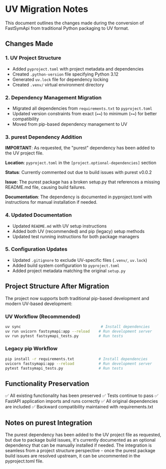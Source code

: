 # UV Migration Notes

This document outlines the changes made during the conversion of FastSymApi from traditional Python packaging to UV format.

## Changes Made

### 1. UV Project Structure
- Added `pyproject.toml` with project metadata and dependencies
- Created `.python-version` file specifying Python 3.12
- Generated `uv.lock` file for dependency locking
- Created `.venv/` virtual environment directory

### 2. Dependency Management Migration
- Migrated all dependencies from `requirements.txt` to `pyproject.toml`
- Updated version constraints from exact (`==`) to minimum (`>=`) for better compatibility
- Moved from pip-based dependency management to UV

### 3. purest Dependency Addition
**IMPORTANT**: As requested, the "purest" dependency has been added to the UV project file.

**Location**: `pyproject.toml` in the `[project.optional-dependencies]` section

**Status**: Currently commented out due to build issues with purest v0.0.2

**Issue**: The purest package has a broken setup.py that references a missing README.md file, causing build failures.

**Documentation**: The dependency is documented in pyproject.toml with instructions for manual installation if needed.

### 4. Updated Documentation
- Updated `README.md` with UV setup instructions
- Added both UV (recommended) and pip (legacy) setup methods
- Updated test running instructions for both package managers

### 5. Configuration Updates
- Updated `.gitignore` to exclude UV-specific files (`.venv/`, `uv.lock`)
- Added build system configuration to `pyproject.toml`
- Added project metadata matching the original `setup.py`

## Project Structure After Migration

The project now supports both traditional pip-based development and modern UV-based development:

### UV Workflow (Recommended)
```bash
uv sync                                    # Install dependencies
uv run uvicorn fastsymapi:app --reload    # Run development server
uv run pytest fastsymapi_tests.py         # Run tests
```

### Legacy pip Workflow
```bash
pip install -r requirements.txt           # Install dependencies  
uvicorn fastsymapi:app --reload           # Run development server
pytest fastsymapi_tests.py                # Run tests
```

## Functionality Preservation

✅ All existing functionality has been preserved
✅ Tests continue to pass
✅ FastAPI application imports and runs correctly
✅ All original dependencies are included
✅ Backward compatibility maintained with requirements.txt

## Notes on purest Integration

The purest dependency has been added to the UV project file as requested, but due to package build issues, it's currently documented as an optional dependency that can be manually installed if needed. The integration is seamless from a project structure perspective - once the purest package build issues are resolved upstream, it can be uncommented in the pyproject.toml file.